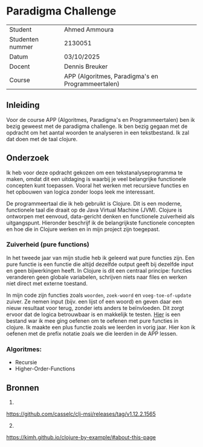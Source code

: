 # Paradigma Challenge

|   |  |
|------------------|---------------|
|Student| Ahmed Ammoura|
|Studenten nummer| 2130051|
|Datum| 03/10/2025|
|Docent| Dennis Breuker|
|Course| APP (Algoritmes, Paradigma's en Programmeertalen)|



## Inleiding

Voor de course APP (Algoritmes, Paradigma's en Programmeertalen) ben ik bezig geweest met de paradigma challenge. Ik ben bezig gegaan met de opdracht om het aantal woorden te analyseren in een tekstbestand. Ik zal dat doen met de taal clojure.


## Onderzoek
Ik heb voor deze opdracht gekozen om een tekstanalyseprogramma te maken, omdat dit een uitdaging is waarbij je veel belangrijke functionele concepten kunt toepassen. Vooral het werken met recursieve functies en het opbouwen van logica zonder loops leek me interessant.

De programmeertaal die ik heb gebruikt is Clojure. Dit is een moderne, functionele taal die draait op de Java Virtual Machine (JVM). Clojure is ontworpen met eenvoud, data-gericht denken en functionele zuiverheid als uitgangspunt. Hieronder beschrijf ik de belangrijkste functionele concepten en hoe die in Clojure werken en in mijn project zijn toegepast.

### Zuiverheid (pure functions)
In het tweede jaar van mijn studie heb ik geleerd wat pure functies zijn. Een pure functie is een functie die altijd dezelfde output geeft bij dezelfde input en geen bijwerkingen heeft. In Clojure is dit een centraal principe: functies veranderen geen globale variabelen, schrijven niets naar files en werken niet direct met externe toestand.

In mijn code zijn functies zoals `woorden`, `zoek-woord` en `voeg-toe-of-update`  zuiver. Ze nemen input (bijv. een lijst of een woord) en geven daar een nieuw resultaat voor terug, zonder iets anders te beïnvloeden. Dit zorgt ervoor dat de logica betrouwbaar is en makkelijk te testen. [Hier](../code/tekstanalyse/src/seradrev/pure.clj) is een bestand war ik mee ging oefenen om te oefenen met pure functies in clojure. Ik maakte een plus functie zoals we leerden in vorig jaar. Hier kon ik oefenen met de prefix notatie zoals we die leerden in de APP lessen. 

### Algoritmes:
 - Recursie
 - Higher-Order-Functions



## Bronnen
1.
https://github.com/casselc/clj-msi/releases/tag/v1.12.2.1565

2.
https://kimh.github.io/clojure-by-example/#about-this-page
